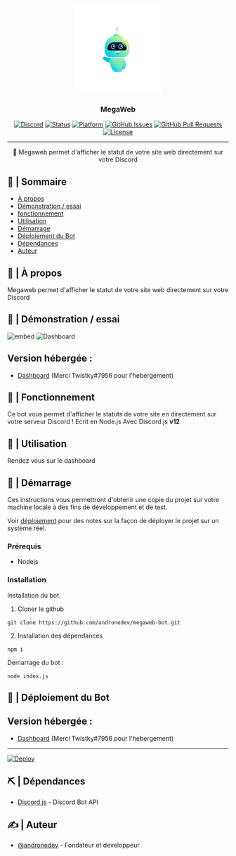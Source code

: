 <p align="center">
  <a href="" rel="noopener">
 <img width=200px height=200px src="/assets/logo/logo-nobg.png" alt="Bot logo"></a>
</p>

<h3 align="center">MegaWeb</h3>

<div align="center">

[![Discord](https://img.shields.io/discord/740656600435654657?label=Discord)](https://discord.androne.dev)
[![Status](https://img.shields.io/badge/status-active-success.svg)]()
[![Platform](https://img.shields.io/badge/platform-discord-orange.svg)]()
[![GitHub Issues](https://img.shields.io/github/issues/andronedev/megaweb-bot.svg)](https://github.com/andronedev/megaweb-bot/issues)
[![GitHub Pull Requests](https://img.shields.io/github/issues-pr/andronedev/megaweb-bot.svg)](https://github.com/andronedev/megaweb-bot/pulls)
[![License](https://img.shields.io/badge/license-MIT-blue.svg)](/LICENSE)

</div>

---

<p align="center"> 🤖 Megaweb permet d'afficher le statut de votre site web directement sur votre Discord
</p>

## 📝 | Sommaire

- [À propos](#about)
- [Démonstration / essai](#demo)
- [fonctionnement](#working)
- [Utilisation](#usage)
- [Démarrage](#getting_started)
- [Déploiement du Bot](#deployment)
- [Dépendances](#built_using)
- [Auteur](#authors)

## 🧐 | À propos <a name = "about"></a>

Megaweb permet d'afficher le statut de votre site web directement sur votre Discord

## 🎥 | Démonstration / essai <a name = "demo"></a>
<p align="center">

![embed](https://cdn.discordapp.com/attachments/772517428005568543/842016350402641920/megawebv2.png)
![Dashboard](https://cdn.discordapp.com/attachments/772517428005568543/842331824810360872/unknown.png)
</p>

## Version hébergée :
- [Dashboard](http://176.9.172.195:25594/) (Merci Twistky#7956 pour l'hebergement)

## 💭 | Fonctionnement <a name = "working"></a>

Ce bot vous permet d'afficher le statuts de votre site en directement sur votre serveur Discord !
Ecrit en Node.js
Avec Discord.js **v12**

## 🎈 | Utilisation <a name = "usage"></a>

Rendez vous sur le dashboard


## 🏁 | Démarrage <a name = "getting_started"></a>

Ces instructions vous permettront d'obtenir une copie du projet sur votre machine locale à des fins de développement et de test. 

Voir [déploiement](#deployment) pour des notes sur la façon de déployer le projet sur un système réel.

### Prérequis

- Nodejs

### Installation

Installation du bot

1. Cloner le github

```
git clone https://github.com/andronedev/megaweb-bot.git
```

2. Installation des dépendances

```
npm i
```

Demarrage du bot :

```
node index.js
```

## 🚀 | Déploiement du Bot <a name = "deployment"></a>
## Version hébergée :

- [Dashboard](http://176.9.172.195:25594/) (Merci Twistky#7956 pour l'hebergement)

---

[![Deploy](https://www.herokucdn.com/deploy/button.svg)](https://heroku.com/deploy)


## ⛏️ | Dépendances <a name = "built_using"></a>

- [Discord.js](https://discord.js.org/#/) - Discord Bot API


## ✍️ | Auteur <a name = "authors"></a>

- [@andronedev](https://github.com/andronedev) - Fondateur et developpeur


